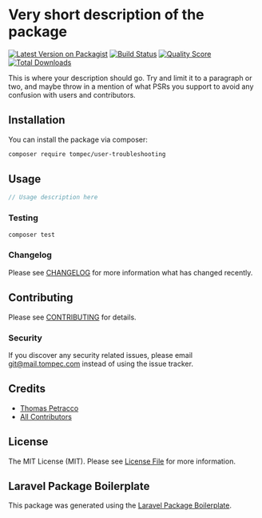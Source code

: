 # Very short description of the package

[![Latest Version on Packagist](https://img.shields.io/packagist/v/tompec/user-troubleshooting.svg?style=flat-square)](https://packagist.org/packages/tompec/user-troubleshooting)
[![Build Status](https://img.shields.io/travis/tompec/user-troubleshooting/master.svg?style=flat-square)](https://travis-ci.org/tompec/user-troubleshooting)
[![Quality Score](https://img.shields.io/scrutinizer/g/tompec/user-troubleshooting.svg?style=flat-square)](https://scrutinizer-ci.com/g/tompec/user-troubleshooting)
[![Total Downloads](https://img.shields.io/packagist/dt/tompec/user-troubleshooting.svg?style=flat-square)](https://packagist.org/packages/tompec/user-troubleshooting)

This is where your description should go. Try and limit it to a paragraph or two, and maybe throw in a mention of what PSRs you support to avoid any confusion with users and contributors.

## Installation

You can install the package via composer:

```bash
composer require tompec/user-troubleshooting
```

## Usage

``` php
// Usage description here
```

### Testing

``` bash
composer test
```

### Changelog

Please see [CHANGELOG](CHANGELOG.md) for more information what has changed recently.

## Contributing

Please see [CONTRIBUTING](CONTRIBUTING.md) for details.

### Security

If you discover any security related issues, please email git@mail.tompec.com instead of using the issue tracker.

## Credits

- [Thomas Petracco](https://github.com/tompec)
- [All Contributors](../../contributors)

## License

The MIT License (MIT). Please see [License File](LICENSE.md) for more information.

## Laravel Package Boilerplate

This package was generated using the [Laravel Package Boilerplate](https://laravelpackageboilerplate.com).